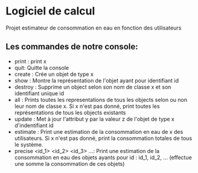 # Logiciel de calcul
Projet estimateur de consommation en eau en fonction des utilisateurs

## Les commandes de notre console:
* print <x>: print x
* quit: Quitte la console
* create <x>: Crée un objet de type x
* show <id>: Montre la représentation de l'objet ayant pour identifiant id
* destroy <x> <id>: Supprime un object selon son nom de classe x et son identifiant unique id
* all <x>: Prints toutes les representations de tous les objects selon ou non leur nom de classe x. Si x n'est pas donné, print toutes les représentations de tous les objects existants
* update <x> <id> <y> <z>: Met à jour l'attribut y par la valeur z de l'objet de type x d'indentifiant id
* estimate <x>: Print une estimation de la consommation en eau de x des utilisateurs. Si x n'est pas donné, print la consommation totales de tous le système.
* precise <id_1> <id_2> <id_3> ...: Print une estimation de la consommation en eau des objets ayants pour id : id_1, id_2, ... (effectue une somme la consommation de ces objets)
